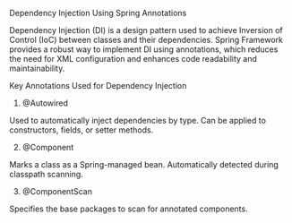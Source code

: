 Dependency Injection Using Spring Annotations

Dependency Injection (DI) is a design pattern used to achieve Inversion of Control (IoC) between classes and their dependencies. Spring Framework provides a robust way to implement DI using annotations, which reduces the need for XML configuration and enhances code readability and maintainability.

Key Annotations Used for Dependency Injection

1. @Autowired

Used to automatically inject dependencies by type.
Can be applied to constructors, fields, or setter methods.

2. @Component

Marks a class as a Spring-managed bean.
Automatically detected during classpath scanning.

3. @ComponentScan

Specifies the base packages to scan for annotated components.
